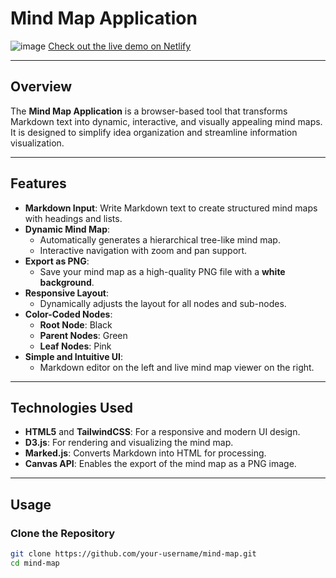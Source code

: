# **Mind Map Application**

![image](https://github.com/user-attachments/assets/f030264d-cfa0-485d-a1bc-7d73c6f54457)
[Check out the live demo on Netlify](https://musical-cucurucho-3cda21.netlify.app/)


---

## **Overview**
The **Mind Map Application** is a browser-based tool that transforms Markdown text into dynamic, interactive, and visually appealing mind maps. It is designed to simplify idea organization and streamline information visualization.

---

## **Features**
- **Markdown Input**: Write Markdown text to create structured mind maps with headings and lists.
- **Dynamic Mind Map**:
  - Automatically generates a hierarchical tree-like mind map.
  - Interactive navigation with zoom and pan support.
- **Export as PNG**:
  - Save your mind map as a high-quality PNG file with a **white background**.
- **Responsive Layout**:
  - Dynamically adjusts the layout for all nodes and sub-nodes.
- **Color-Coded Nodes**:
  - **Root Node**: Black
  - **Parent Nodes**: Green
  - **Leaf Nodes**: Pink
- **Simple and Intuitive UI**:
  - Markdown editor on the left and live mind map viewer on the right.

---

## **Technologies Used**
- **HTML5** and **TailwindCSS**: For a responsive and modern UI design.
- **D3.js**: For rendering and visualizing the mind map.
- **Marked.js**: Converts Markdown into HTML for processing.
- **Canvas API**: Enables the export of the mind map as a PNG image.

---

## **Usage**

### **Clone the Repository**
```bash
git clone https://github.com/your-username/mind-map.git
cd mind-map

